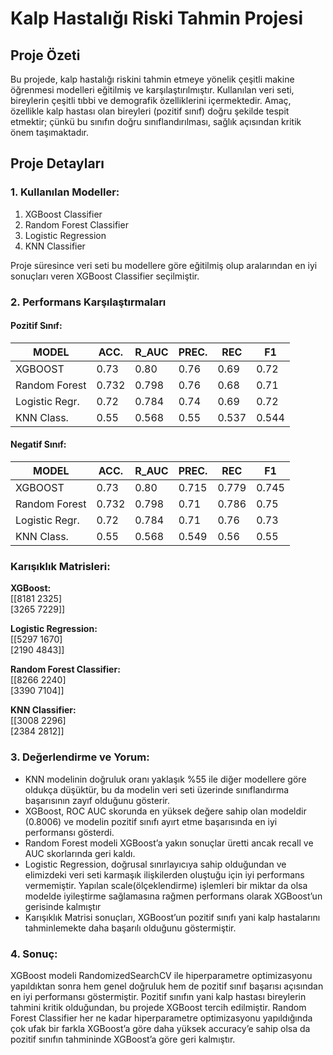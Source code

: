 # Kalp Hastalığı Riski Tahmin Projesi

## Proje Özeti

Bu projede, kalp hastalığı riskini tahmin etmeye yönelik çeşitli makine öğrenmesi modelleri eğitilmiş ve karşılaştırılmıştır. Kullanılan veri seti, bireylerin çeşitli tıbbi ve demografik özelliklerini içermektedir. Amaç, özellikle kalp hastası olan bireyleri (pozitif sınıf) doğru şekilde tespit etmektir; çünkü bu sınıfın doğru sınıflandırılması, sağlık açısından kritik önem taşımaktadır.

## Proje Detayları

### 1. Kullanılan Modeller:

1. XGBoost Classifier  
2. Random Forest Classifier  
3. Logistic Regression  
4. KNN Classifier  

Proje süresince veri seti bu modellere göre eğitilmiş olup aralarından en iyi sonuçları veren XGBoost Classifier seçilmiştir.

### 2. Performans Karşılaştırmaları

#### Pozitif Sınıf:

| MODEL           | ACC. | R_AUC | PREC. | REC  | F1   |
|------------------|------|--------|--------|------|------|
| XGBOOST         | 0.73 | 0.80   | 0.76   | 0.69 | 0.72 |
| Random Forest   | 0.732| 0.798  | 0.76   | 0.68 | 0.71 |
| Logistic Regr.  | 0.72 | 0.784  | 0.74   | 0.69 | 0.72 |
| KNN Class.      | 0.55 | 0.568  | 0.55   | 0.537| 0.544|

#### Negatif Sınıf:

| MODEL           | ACC. | R_AUC | PREC. | REC  | F1   |
|------------------|------|--------|--------|------|------|
| XGBOOST         | 0.73 | 0.80   | 0.715  | 0.779| 0.745|
| Random Forest   | 0.732| 0.798  | 0.71   | 0.786| 0.75 |
| Logistic Regr.  | 0.72 | 0.784  | 0.71   | 0.76 | 0.73 |
| KNN Class.      | 0.55 | 0.568  | 0.549  | 0.56 | 0.55 |

### Karışıklık Matrisleri:

**XGBoost:**  
[[8181 2325]  
 [3265 7229]]

**Logistic Regression:**  
[[5297 1670]  
 [2190 4843]]

**Random Forest Classifier:**  
[[8266 2240]  
 [3390 7104]]

**KNN Classifier:**  
[[3008 2296]  
 [2384 2812]]

### 3. Değerlendirme ve Yorum:

- KNN modelinin doğruluk oranı yaklaşık %55 ile diğer modellere göre oldukça düşüktür, bu da modelin veri seti üzerinde sınıflandırma başarısının zayıf olduğunu gösterir.
- XGBoost, ROC AUC skorunda en yüksek değere sahip olan modeldir (0.8006) ve modelin pozitif sınıfı ayırt etme başarısında en iyi performansı gösterdi.
- Random Forest modeli XGBoost’a yakın sonuçlar üretti ancak recall ve AUC skorlarında geri kaldı.
- Logistic Regression, doğrusal sınırlayıcıya sahip olduğundan ve elimizdeki veri seti karmaşık ilişkilerden oluştuğu için iyi performans vermemiştir. Yapılan scale(ölçeklendirme) işlemleri bir miktar da olsa modelde iyileştirme sağlamasına rağmen performans olarak XGBoost’un gerisinde kalmıştır
- Karışıklık Matrisi sonuçları, XGBoost’un pozitif sınıfı yani kalp hastalarını tahminlemekte daha başarılı olduğunu göstermiştir.

### 4. Sonuç:

XGBoost modeli RandomizedSearchCV ile hiperparametre optimizasyonu yapıldıktan sonra hem genel doğruluk hem de pozitif sınıf başarısı açısından en iyi performansı göstermiştir. Pozitif sınıfın yani kalp hastası bireylerin tahmini kritik olduğundan, bu projede XGBoost tercih edilmiştir. Random Forest Classifier her ne kadar hiperparametre optimizasyonu yapıldığında çok ufak bir farkla XGBoost’a göre daha yüksek accuracy’e sahip olsa da pozitif sınıfın tahmininde XGBoost’a göre geri kalmıştır.
